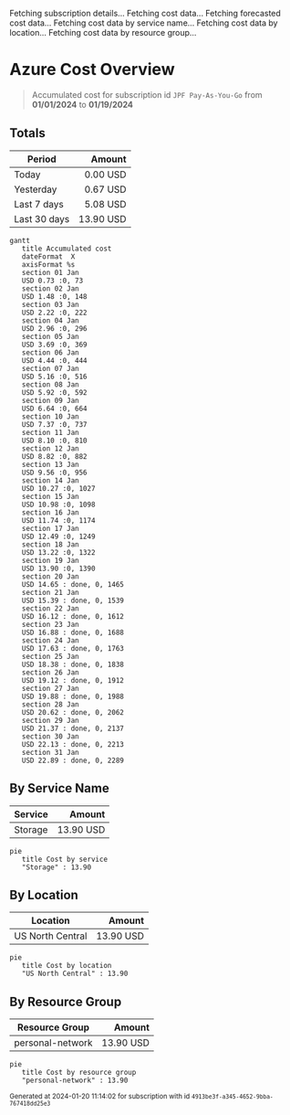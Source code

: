 Fetching subscription details...
Fetching cost data...
Fetching forecasted cost data...
Fetching cost data by service name...
Fetching cost data by location...
Fetching cost data by resource group...
# Azure Cost Overview

> Accumulated cost for subscription id `JPF Pay-As-You-Go` from **01/01/2024** to **01/19/2024**

## Totals

|Period|Amount|
|---|---:|
|Today|0.00 USD|
|Yesterday|0.67 USD|
|Last 7 days|5.08 USD|
|Last 30 days|13.90 USD|

```mermaid
gantt
   title Accumulated cost
   dateFormat  X
   axisFormat %s
   section 01 Jan
   USD 0.73 :0, 73
   section 02 Jan
   USD 1.48 :0, 148
   section 03 Jan
   USD 2.22 :0, 222
   section 04 Jan
   USD 2.96 :0, 296
   section 05 Jan
   USD 3.69 :0, 369
   section 06 Jan
   USD 4.44 :0, 444
   section 07 Jan
   USD 5.16 :0, 516
   section 08 Jan
   USD 5.92 :0, 592
   section 09 Jan
   USD 6.64 :0, 664
   section 10 Jan
   USD 7.37 :0, 737
   section 11 Jan
   USD 8.10 :0, 810
   section 12 Jan
   USD 8.82 :0, 882
   section 13 Jan
   USD 9.56 :0, 956
   section 14 Jan
   USD 10.27 :0, 1027
   section 15 Jan
   USD 10.98 :0, 1098
   section 16 Jan
   USD 11.74 :0, 1174
   section 17 Jan
   USD 12.49 :0, 1249
   section 18 Jan
   USD 13.22 :0, 1322
   section 19 Jan
   USD 13.90 :0, 1390
   section 20 Jan
   USD 14.65 : done, 0, 1465
   section 21 Jan
   USD 15.39 : done, 0, 1539
   section 22 Jan
   USD 16.12 : done, 0, 1612
   section 23 Jan
   USD 16.88 : done, 0, 1688
   section 24 Jan
   USD 17.63 : done, 0, 1763
   section 25 Jan
   USD 18.38 : done, 0, 1838
   section 26 Jan
   USD 19.12 : done, 0, 1912
   section 27 Jan
   USD 19.88 : done, 0, 1988
   section 28 Jan
   USD 20.62 : done, 0, 2062
   section 29 Jan
   USD 21.37 : done, 0, 2137
   section 30 Jan
   USD 22.13 : done, 0, 2213
   section 31 Jan
   USD 22.89 : done, 0, 2289
```

## By Service Name

|Service|Amount|
|---|---:|
|Storage|13.90 USD|

```mermaid
pie
   title Cost by service
   "Storage" : 13.90
```

## By Location

|Location|Amount|
|---|---:|
|US North Central|13.90 USD|

```mermaid
pie
   title Cost by location
   "US North Central" : 13.90
```

## By Resource Group

|Resource Group|Amount|
|---|---:|
|personal-network|13.90 USD|

```mermaid
pie
   title Cost by resource group
   "personal-network" : 13.90
```

<sup>Generated at 2024-01-20 11:14:02 for subscription with id `4913be3f-a345-4652-9bba-767418dd25e3`</sup>
